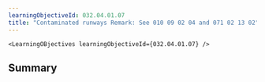 ```yaml
---
learningObjectiveId: 032.04.01.07
title: "Contaminated runways Remark: See 010 09 02 04 and 071 02 13 02"
---
```


```tsx eval
<LearningOBjectives learningObjectiveId={032.04.01.07} />
```

## Summary
